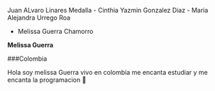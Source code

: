 Juan ALvaro Linares Medalla - Cinthia Yazmin Gonzalez Diaz - Maria Alejandra Urrego Roa
- Melissa Guerra Chamorro

**Melissa Guerra**

###Colombia

Hola soy melissa Guerra vivo en colombia me encanta estudiar y me encanta la programacion :smiling_face_with_three_hearts:
